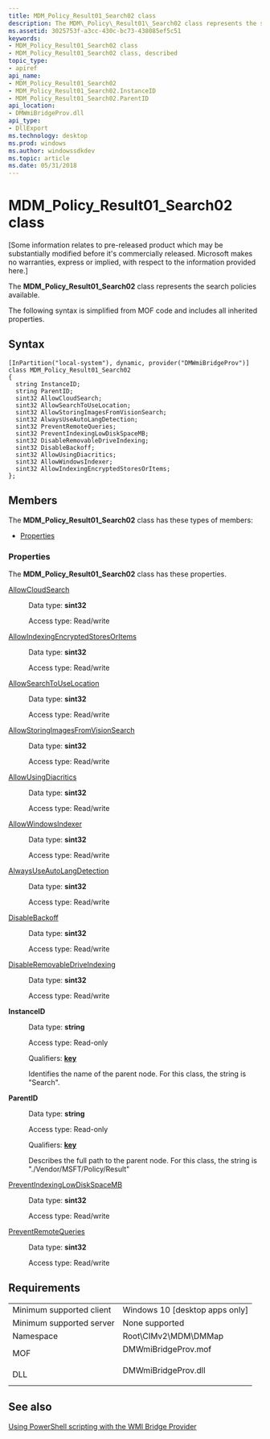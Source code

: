 ```yaml
---
title: MDM_Policy_Result01_Search02 class
description: The MDM\_Policy\_Result01\_Search02 class represents the search policies available.
ms.assetid: 3025753f-a3cc-430c-bc73-438085ef5c51
keywords:
- MDM_Policy_Result01_Search02 class
- MDM_Policy_Result01_Search02 class, described
topic_type:
- apiref
api_name:
- MDM_Policy_Result01_Search02
- MDM_Policy_Result01_Search02.InstanceID
- MDM_Policy_Result01_Search02.ParentID
api_location:
- DMWmiBridgeProv.dll
api_type:
- DllExport
ms.technology: desktop
ms.prod: windows
ms.author: windowssdkdev
ms.topic: article
ms.date: 05/31/2018
---
```


# MDM\_Policy\_Result01\_Search02 class

\[Some information relates to pre-released product which may be substantially modified before it's commercially released. Microsoft makes no warranties, express or implied, with respect to the information provided here.\]

The **MDM\_Policy\_Result01\_Search02** class represents the search policies available.

The following syntax is simplified from MOF code and includes all inherited properties.

## Syntax

``` syntax
[InPartition("local-system"), dynamic, provider("DMWmiBridgeProv")]
class MDM_Policy_Result01_Search02
{
  string InstanceID;
  string ParentID;
  sint32 AllowCloudSearch;
  sint32 AllowSearchToUseLocation;
  sint32 AllowStoringImagesFromVisionSearch;
  sint32 AlwaysUseAutoLangDetection;
  sint32 PreventRemoteQueries;
  sint32 PreventIndexingLowDiskSpaceMB;
  sint32 DisableRemovableDriveIndexing;
  sint32 DisableBackoff;
  sint32 AllowUsingDiacritics;
  sint32 AllowWindowsIndexer;
  sint32 AllowIndexingEncryptedStoresOrItems;
};
```

## Members

The **MDM\_Policy\_Result01\_Search02** class has these types of members:

-   [Properties](#properties)

### Properties

The **MDM\_Policy\_Result01\_Search02** class has these properties.

<dl> <dt>

[AllowCloudSearch](https://docs.microsoft.com/windows/client-management/mdm/policy-csp-search#search-allowcloudsearch)
</dt> <dd> <dl> <dt>

Data type: **sint32**
</dt> <dt>

Access type: Read/write
</dt> </dl>

</dd> <dt>

[AllowIndexingEncryptedStoresOrItems](https://docs.microsoft.com/windows/client-management/mdm/policy-csp-search#search-allowindexingencryptedstoresoritems)
</dt> <dd> <dl> <dt>

Data type: **sint32**
</dt> <dt>

Access type: Read/write
</dt> </dl>

</dd> <dt>

[AllowSearchToUseLocation](https://docs.microsoft.com/windows/client-management/mdm/policy-csp-search#search-allowsearchtouselocation)
</dt> <dd> <dl> <dt>

Data type: **sint32**
</dt> <dt>

Access type: Read/write
</dt> </dl>

</dd> <dt>

[AllowStoringImagesFromVisionSearch](https://docs.microsoft.com/windows/client-management/mdm/policy-csp-search#search-allowstoringimagesfromvisionsearch)
</dt> <dd> <dl> <dt>

Data type: **sint32**
</dt> <dt>

Access type: Read/write
</dt> </dl>

</dd> <dt>

[AllowUsingDiacritics](https://docs.microsoft.com/windows/client-management/mdm/policy-csp-search#search-allowusingdiacritics)
</dt> <dd> <dl> <dt>

Data type: **sint32**
</dt> <dt>

Access type: Read/write
</dt> </dl>

</dd> <dt>

[AllowWindowsIndexer](https://docs.microsoft.com/windows/client-management/mdm/policy-csp-search#search-allowwindowsindexer)
</dt> <dd> <dl> <dt>

Data type: **sint32**
</dt> <dt>

Access type: Read/write
</dt> </dl>

</dd> <dt>

[AlwaysUseAutoLangDetection](https://docs.microsoft.com/windows/client-management/mdm/policy-csp-search#search-alwaysuseautolangdetection)
</dt> <dd> <dl> <dt>

Data type: **sint32**
</dt> <dt>

Access type: Read/write
</dt> </dl>

</dd> <dt>

[DisableBackoff](https://docs.microsoft.com/windows/client-management/mdm/policy-csp-search#search-disablebackoff)
</dt> <dd> <dl> <dt>

Data type: **sint32**
</dt> <dt>

Access type: Read/write
</dt> </dl>

</dd> <dt>

[DisableRemovableDriveIndexing](https://docs.microsoft.com/windows/client-management/mdm/policy-csp-search#search-disableremovabledriveindexing)
</dt> <dd> <dl> <dt>

Data type: **sint32**
</dt> <dt>

Access type: Read/write
</dt> </dl>

</dd> <dt>

**InstanceID**
</dt> <dd> <dl> <dt>

Data type: **string**
</dt> <dt>

Access type: Read-only
</dt> <dt>

Qualifiers: [**key**](https://msdn.microsoft.com/library/aa392157)
</dt> </dl>

Identifies the name of the parent node. For this class, the string is "Search".

</dd> <dt>

**ParentID**
</dt> <dd> <dl> <dt>

Data type: **string**
</dt> <dt>

Access type: Read-only
</dt> <dt>

Qualifiers: [**key**](https://msdn.microsoft.com/library/aa392157)
</dt> </dl>

Describes the full path to the parent node. For this class, the string is "./Vendor/MSFT/Policy/Result"

</dd> <dt>

[PreventIndexingLowDiskSpaceMB](https://docs.microsoft.com/windows/client-management/mdm/policy-csp-search#search-preventindexinglowdiskspacemb)
</dt> <dd> <dl> <dt>

Data type: **sint32**
</dt> <dt>

Access type: Read/write
</dt> </dl>

</dd> <dt>

[PreventRemoteQueries](https://docs.microsoft.com/windows/client-management/mdm/policy-csp-search#search-preventremotequeries)
</dt> <dd> <dl> <dt>

Data type: **sint32**
</dt> <dt>

Access type: Read/write
</dt> </dl>

</dd> </dl>

## Requirements



|                                     |                                                                                                |
|-------------------------------------|------------------------------------------------------------------------------------------------|
| Minimum supported client<br/> | Windows 10 \[desktop apps only\]<br/>                                                    |
| Minimum supported server<br/> | None supported<br/>                                                                      |
| Namespace<br/>                | Root\\CIMv2\\MDM\\DMMap<br/>                                                             |
| MOF<br/>                      | <dl> <dt>DMWmiBridgeProv.mof</dt> </dl> |
| DLL<br/>                      | <dl> <dt>DMWmiBridgeProv.dll</dt> </dl> |



## See also

<dl> <dt>

[Using PowerShell scripting with the WMI Bridge Provider](https://msdn.microsoft.com/library/windows/hardware/mt614877)
</dt> </dl>

 

 





